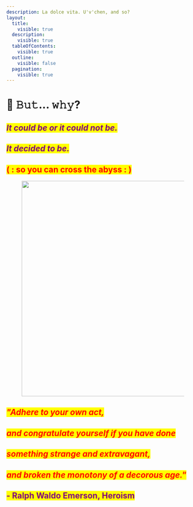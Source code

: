 ```yaml
---
description: La dolce vita. U'v'chen, and so?
layout:
  title:
    visible: true
  description:
    visible: true
  tableOfContents:
    visible: true
  outline:
    visible: false
  pagination:
    visible: true
---
```


# 🤯 𝙱𝚞𝚝... 𝚠𝚑𝚢?

## _<mark style="color:purple;">It could be or it could not be.</mark>_&#x20;

## _<mark style="color:purple;">It decided to be.</mark>_

## <mark style="color:red;">( : so you can cross the abyss : )</mark>

<figure><img src="../../../../.gitbook/assets/pexels-btgl-♡-18075353.jpg" alt="" width="563"><figcaption></figcaption></figure>

## _<mark style="color:red;">"Adhere to your own act,</mark>_&#x20;

## _<mark style="color:red;">and congratulate yourself if you have done</mark>_&#x20;

## _<mark style="color:red;">something strange and extravagant,</mark>_&#x20;

## _<mark style="color:red;">and broken the monotony of a decorous age."</mark>_

## <mark style="color:purple;">- Ralph Waldo Emerson, Heroism</mark> <a href="#post-title-t3_gfczlh" id="post-title-t3_gfczlh"></a>
